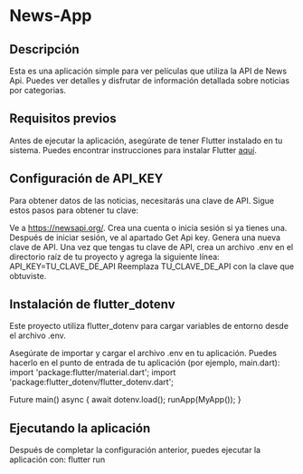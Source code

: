 
# News-App

## Descripción
Esta es una aplicación simple para ver películas que utiliza la API de News Api. Puedes ver detalles y disfrutar de información detallada sobre noticias por categorias.

## Requisitos previos
Antes de ejecutar la aplicación, asegúrate de tener Flutter instalado en tu sistema. Puedes encontrar instrucciones para instalar Flutter [aquí](https://flutter.dev/).

## Configuración de API_KEY
Para obtener datos de las noticias, necesitarás una clave de API. Sigue estos pasos para obtener tu clave:

Ve a https://newsapi.org/.
Crea una cuenta o inicia sesión si ya tienes una.
Después de iniciar sesión, ve al apartado Get Api key.
Genera una nueva clave de API.
Una vez que tengas tu clave de API, crea un archivo .env en el directorio raíz de tu proyecto y agrega la siguiente línea:
API_KEY=TU_CLAVE_DE_API
Reemplaza TU_CLAVE_DE_API con la clave que obtuviste.

## Instalación de flutter_dotenv
Este proyecto utiliza flutter_dotenv para cargar variables de entorno desde el archivo .env.

Asegúrate de importar y cargar el archivo .env en tu aplicación. Puedes hacerlo en el punto de entrada de tu aplicación (por ejemplo, main.dart):
import 'package:flutter/material.dart';
import 'package:flutter_dotenv/flutter_dotenv.dart';

Future main() async {
  await dotenv.load();
  runApp(MyApp());
}

## Ejecutando la aplicación
Después de completar la configuración anterior, puedes ejecutar la aplicación con:
flutter run
